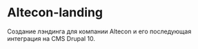 # Altecon-landing
Создание лэндинга для компании Altecon и его последующая интеграция на CMS Drupal 10.
